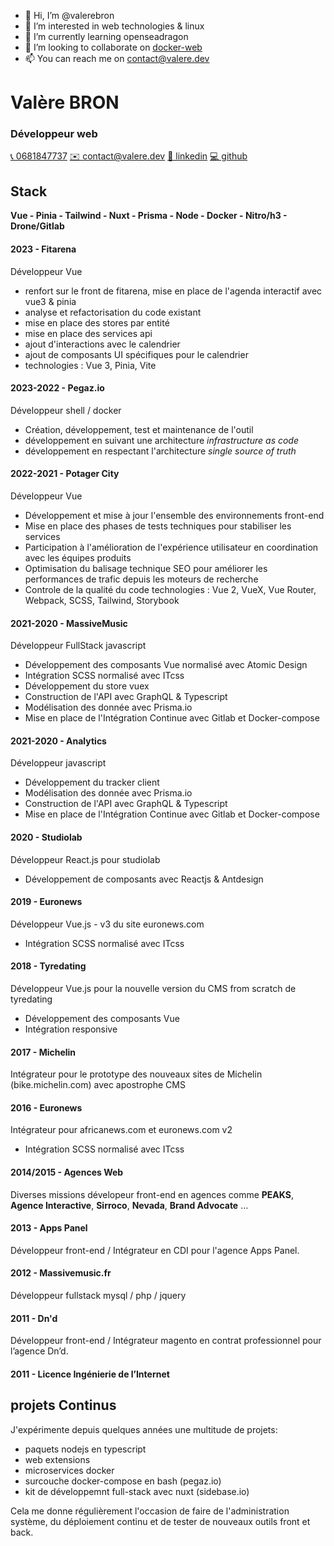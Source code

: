 - 👋 Hi, I’m @valerebron
- 👀 I’m interested in web technologies & linux
- 🌱 I’m currently learning openseadragon
- 💞️ I’m looking to collaborate on [docker-web](https://github.com/docker-web/docker-web)
- 📫 You can reach me on contact@valere.dev

<!---
valerebron/valerebron is a ✨ special ✨ repository because its `README.md` (this file) appears on your GitHub profile.
You can click the Preview link to take a look at your changes.
--->

# Valère BRON
### Développeur **web**

  [📞 0681847737](tel:+33681847737)
  [✉️ contact@valere.dev](mailto:contact@valere.dev)
  [👔 linkedin](https://www.linkedin.com/in/valere-bron/)
  [💻 github](https://github.com/valerebron)

## **Stack**

**Vue - Pinia - Tailwind - Nuxt - Prisma - Node - Docker - Nitro/h3 - Drone/Gitlab**

#### 2023 - **Fitarena**

Développeur Vue

- renfort sur le front de fitarena, mise en place de l'agenda interactif avec vue3 & pinia
- analyse et refactorisation du code existant
- mise en place des stores par entité
- mise en place des services api
- ajout d'interactions avec le calendrier
- ajout de composants UI spécifiques pour le calendrier
-   technologies :  Vue 3, Pinia, Vite

#### 2023-2022 - **Pegaz.io**

Développeur shell / docker

- Création, développement, test et maintenance de l'outil
- développement en suivant une architecture *infrastructure as code*
- développement en respectant l'architecture *single source of truth*

#### 2022-2021 - **Potager City**

Développeur Vue

- Développement et mise à jour l'ensemble des environnements front-end
- Mise en place des phases de tests techniques pour stabiliser les services
- Participation à l'amélioration de l'expérience utilisateur en coordination avec les équipes produits
- Optimisation du balisage technique SEO pour améliorer les performances de trafic depuis les moteurs de recherche
- Controle de la qualité du code
  technologies :  Vue 2, VueX, Vue Router, Webpack, SCSS, Tailwind, Storybook

#### 2021-2020 - **MassiveMusic**

Développeur FullStack javascript

- Développement des composants Vue normalisé avec Atomic Design
- Intégration SCSS normalisé avec ITcss
- Développement du store vuex
- Construction de l'API avec GraphQL & Typescript
- Modélisation des donnée avec Prisma.io
- Mise en place de l'Intégration Continue avec Gitlab et Docker-compose

#### 2021-2020 - **Analytics**

Développeur javascript

- Développement du tracker client
- Modélisation des donnée avec Prisma.io
- Construction de l'API avec GraphQL & Typescript
- Mise en place de l'Intégration Continue avec Gitlab et Docker-compose

#### 2020 - **Studiolab**

Développeur React.js pour studiolab

- Développement de composants avec Reactjs & Antdesign

#### 2019 - **Euronews**

Développeur Vue.js - v3 du site euronews.com
- Intégration SCSS normalisé avec ITcss

#### 2018 - **Tyredating**

Développeur Vue.js pour la nouvelle version du CMS from scratch de tyredating
- Développement des composants Vue
- Intégration responsive

#### 2017 - **Michelin**

Intégrateur pour le prototype des nouveaux sites de Michelin (bike.michelin.com) avec apostrophe CMS

#### 2016 - **Euronews**

Intégrateur pour africanews.com et euronews.com v2
- Intégration SCSS normalisé avec ITcss

#### 2014/2015 - **Agences Web**

Diverses missions dévelopeur front-end en agences comme **PEAKS**, **Agence Interactive**, **Sirroco**, **Nevada**, **Brand Advocate** …

#### 2013 - **Apps Panel**

Développeur front-end / Intégrateur en CDI pour l'agence Apps Panel.

#### 2012 - **Massivemusic.fr**

Développeur fullstack mysql / php / jquery

#### 2011 - **Dn'd**

Développeur front-end / Intégrateur magento en contrat professionnel pour l’agence Dn’d.

#### 2011 - **Licence Ingénierie de l’Internet**

## projets **Continus**

J'expérimente depuis quelques années une multitude de projets:

* paquets nodejs en typescript
* web extensions
* microservices docker
* surcouche docker-compose en bash (pegaz.io)
* kit de développemnt full-stack avec nuxt (sidebase.io)

Cela me donne régulièrement l'occasion de faire de l'administration système, du déploiement continu et de tester de nouveaux outils front et back.
